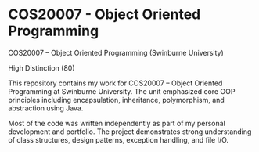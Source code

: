 # COS20007 - Object Oriented Programming #

COS20007 – Object Oriented Programming (Swinburne University)

High Distinction (80) 

This repository contains my work for COS20007 – Object Oriented Programming at Swinburne University. The unit emphasized core OOP principles including encapsulation, inheritance, polymorphism, and abstraction using Java.

Most of the code was written independently as part of my personal development and portfolio. The project demonstrates strong understanding of class structures, design patterns, exception handling, and file I/O.
